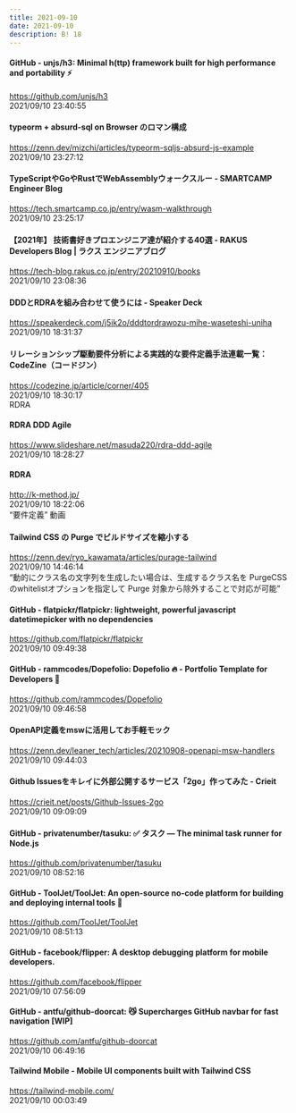 ```yaml
---
title: 2021-09-10
date: 2021-09-10
description: B! 18
---
```


#### GitHub - unjs/h3: Minimal h(ttp) framework built for high performance and portability ⚡️
https://github.com/unjs/h3<br>
2021/09/10 23:40:55<br>


#### typeorm + absurd-sql on Browser のロマン構成
https://zenn.dev/mizchi/articles/typeorm-sqljs-absurd-js-example<br>
2021/09/10 23:27:12<br>


#### TypeScriptやGoやRustでWebAssemblyウォークスルー - SMARTCAMP Engineer Blog
https://tech.smartcamp.co.jp/entry/wasm-walkthrough<br>
2021/09/10 23:25:17<br>


#### 【2021年】 技術書好きプロエンジニア達が紹介する40選 - RAKUS Developers Blog | ラクス エンジニアブログ
https://tech-blog.rakus.co.jp/entry/20210910/books<br>
2021/09/10 23:08:36<br>


#### DDDとRDRAを組み合わせて使うには - Speaker Deck
https://speakerdeck.com/j5ik2o/dddtordrawozu-mihe-waseteshi-uniha<br>
2021/09/10 18:31:37<br>


#### リレーションシップ駆動要件分析による実践的な要件定義手法連載一覧：CodeZine（コードジン）
https://codezine.jp/article/corner/405<br>
2021/09/10 18:30:17<br>
RDRA


#### RDRA DDD Agile
https://www.slideshare.net/masuda220/rdra-ddd-agile<br>
2021/09/10 18:28:27<br>


#### RDRA
http://k-method.jp/<br>
2021/09/10 18:22:06<br>
“要件定義” 動画


#### Tailwind CSS の Purge でビルドサイズを縮小する
https://zenn.dev/ryo_kawamata/articles/purage-tailwind<br>
2021/09/10 14:46:14<br>
“動的にクラス名の文字列を生成したい場合は、生成するクラス名を PurgeCSS のwhitelistオプションを指定して Purge 対象から除外することで対応が可能”


#### GitHub - flatpickr/flatpickr: lightweight, powerful javascript datetimepicker with no dependencies
https://github.com/flatpickr/flatpickr<br>
2021/09/10 09:49:38<br>


#### GitHub - rammcodes/Dopefolio: Dopefolio 🔥 - Portfolio Template for Developers 🚀
https://github.com/rammcodes/Dopefolio<br>
2021/09/10 09:46:58<br>


#### OpenAPI定義をmswに活用してお手軽モック
https://zenn.dev/leaner_tech/articles/20210908-openapi-msw-handlers<br>
2021/09/10 09:44:03<br>


#### Github Issuesをキレイに外部公開するサービス「2go」作ってみた - Crieit
https://crieit.net/posts/Github-Issues-2go<br>
2021/09/10 09:09:09<br>


#### GitHub - privatenumber/tasuku: ✅ タスク — The minimal task runner for Node.js
https://github.com/privatenumber/tasuku<br>
2021/09/10 08:52:16<br>


#### GitHub - ToolJet/ToolJet: An open-source no-code platform for building and deploying internal tools 🚀
https://github.com/ToolJet/ToolJet<br>
2021/09/10 08:51:13<br>


#### GitHub - facebook/flipper: A desktop debugging platform for mobile developers.
https://github.com/facebook/flipper<br>
2021/09/10 07:56:09<br>


#### GitHub - antfu/github-doorcat: 😼 Supercharges GitHub navbar for fast navigation [WIP]
https://github.com/antfu/github-doorcat<br>
2021/09/10 06:49:16<br>


#### Tailwind Mobile - Mobile UI components built with Tailwind CSS
https://tailwind-mobile.com/<br>
2021/09/10 00:03:49<br>


